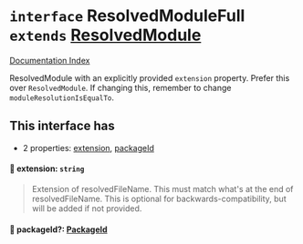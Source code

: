 # `interface` ResolvedModuleFull `extends` [ResolvedModule](../interface.ResolvedModule/README.md)

[Documentation Index](../README.md)

ResolvedModule with an explicitly provided `extension` property.
Prefer this over `ResolvedModule`.
If changing this, remember to change `moduleResolutionIsEqualTo`.

## This interface has

- 2 properties:
[extension](#-extension-string),
[packageId](#-packageid-packageid)


#### 📄 extension: `string`

> Extension of resolvedFileName. This must match what's at the end of resolvedFileName.
> This is optional for backwards-compatibility, but will be added if not provided.



#### 📄 packageId?: [PackageId](../interface.PackageId/README.md)



